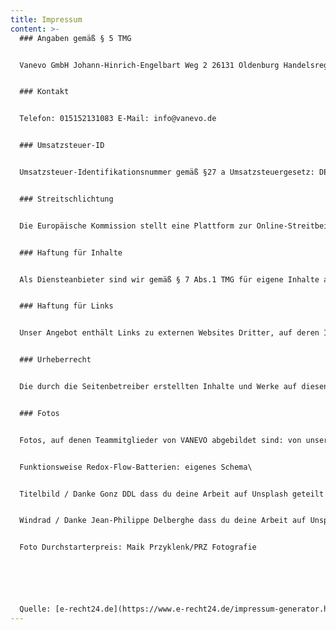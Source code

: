 ```yaml
---
title: Impressum
content: >-
  ### Angaben gemäß § 5 TMG


  Vanevo GmbH Johann-Hinrich-Engelbart Weg 2 26131 Oldenburg Handelsregister: HRB 213671 Registergericht: AG Oldenburg Vertreten durch: Dr. Jan grosse Austing Arne grosse Austing


  ### Kontakt


  Telefon: 015152131083 E-Mail: info@vanevo.de


  ### Umsatzsteuer-ID


  Umsatzsteuer-Identifikationsnummer gemäß §27 a Umsatzsteuergesetz: DE321256133


  ### Streitschlichtung


  Die Europäische Kommission stellt eine Plattform zur Online-Streitbeilegung (OS) bereit: https://ec.europa.eu/consumers/odr. Unsere E-Mail-Adresse finden Sie oben im Impressum. Wir sind nicht bereit oder verpflichtet, an Streitbeilegungsverfahren vor einer Verbraucherschlichtungsstelle teilzunehmen.


  ### Haftung für Inhalte


  Als Diensteanbieter sind wir gemäß § 7 Abs.1 TMG für eigene Inhalte auf diesen Seiten nach den allgemeinen Gesetzen verantwortlich. Nach §§ 8 bis 10 TMG sind wir als Diensteanbieter jedoch nicht verpflichtet, übermittelte oder gespeicherte fremde Informationen zu überwachen oder nach Umständen zu forschen, die auf eine rechtswidrige Tätigkeit hinweisen. Verpflichtungen zur Entfernung oder Sperrung der Nutzung von Informationen nach den allgemeinen Gesetzen bleiben hiervon unberührt. Eine diesbezügliche Haftung ist jedoch erst ab dem Zeitpunkt der Kenntnis einer konkreten Rechtsverletzung möglich. Bei Bekanntwerden von entsprechenden Rechtsverletzungen werden wir diese Inhalte umgehend entfernen.


  ### Haftung für Links


  Unser Angebot enthält Links zu externen Websites Dritter, auf deren Inhalte wir keinen Einfluss haben. Deshalb können wir für diese fremden Inhalte auch keine Gewähr übernehmen. Für die Inhalte der verlinkten Seiten ist stets der jeweilige Anbieter oder Betreiber der Seiten verantwortlich. Die verlinkten Seiten wurden zum Zeitpunkt der Verlinkung auf mögliche Rechtsverstöße überprüft. Rechtswidrige Inhalte waren zum Zeitpunkt der Verlinkung nicht erkennbar. Eine permanente inhaltliche Kontrolle der verlinkten Seiten ist jedoch ohne konkrete Anhaltspunkte einer Rechtsverletzung nicht zumutbar. Bei Bekanntwerden von Rechtsverletzungen werden wir derartige Links umgehend entfernen.


  ### Urheberrecht


  Die durch die Seitenbetreiber erstellten Inhalte und Werke auf diesen Seiten unterliegen dem deutschen Urheberrecht. Die Vervielfältigung, Bearbeitung, Verbreitung und jede Art der Verwertung außerhalb der Grenzen des Urheberrechtes bedürfen der schriftlichen Zustimmung des jeweiligen Autors bzw. Erstellers. Downloads und Kopien dieser Seite sind nur für den privaten, nicht kommerziellen Gebrauch gestattet. Soweit die Inhalte auf dieser Seite nicht vom Betreiber erstellt wurden, werden die Urheberrechte Dritter beachtet. Insbesondere werden Inhalte Dritter als solche gekennzeichnet. Sollten Sie trotzdem auf eine Urheberrechtsverletzung aufmerksam werden, bitten wir um einen entsprechenden Hinweis. Bei Bekanntwerden von Rechtsverletzungen werden wir derartige Inhalte umgehend entfernen. Die Urheber der Fotos auf der Webseite sind in der Regel beim Klick auf das Foto in der LightBox angegeben (Quelle Startseite: iStock). Die Vanevo GmbH hat Berechtigungen und Lizenzen zur Nutzung von Bildern mit externer Urheberschaft vorliegen.


  ### Fotos


  Fotos, auf denen Teammitglieder von VANEVO abgebildet sind: von unserem Fotografen vom Foto- und Bilderwerk - www.bilderwerk.org\


  Funktionsweise Redox-Flow-Batterien: eigenes Schema\


  Titelbild / Danke Gonz DDL dass du deine Arbeit auf Unsplash geteilt hast.\


  Windrad / Danke Jean-Philippe Delberghe dass du deine Arbeit auf Unsplash geteilt hast.


  Foto Durchstarterpreis: Maik Przyklenk/PRZ Fotografie






  Quelle: [e-recht24.de](https://www.e-recht24.de/impressum-generator.html)
---
```


